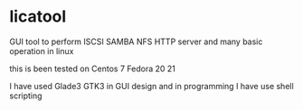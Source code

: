 # licatool

GUI tool to perform ISCSI SAMBA NFS HTTP server and many basic operation in linux

this is been tested on Centos 7 Fedora 20 21

I have used Glade3 GTK3 in GUI design and in programming I have use shell scripting
